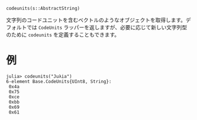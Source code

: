 ```
codeunits(s::AbstractString)
```

文字列のコードユニットを含むベクトルのようなオブジェクトを取得します。デフォルトでは `CodeUnits` ラッパーを返しますが、必要に応じて新しい文字列型のために `codeunits` を定義することもできます。

# 例

```jldoctest
julia> codeunits("Juλia")
6-element Base.CodeUnits{UInt8, String}:
 0x4a
 0x75
 0xce
 0xbb
 0x69
 0x61
```
